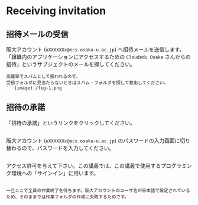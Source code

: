 # Receiving invitation

## 招待メールの受信

阪大アカウント (`uXXXXXXx@ecs.osaka-u.ac.jp`) へ招待メールを送信します。
「組織内のアプリケーションにアクセスするための `Cloudedu Osaka` さんからの招待」というサブジェクトのメールを探してください。

```{attention}
高確率でスパムとして扱われるので、
受信フォルダに見当たらないときはスパム・フォルダを探して救出してください。
```{image}./fig-1.png
```

## 招待の承諾

「招待の承諾」というリンクをクリックしてください。

```{image}./fig-2.png
```

阪大アカウント (`uXXXXXXx@ecs.osaka-u.ac.jp`) のパスワードの入力画面に切り替わるので、パスワードを入力してください。

```{image}./fig-3.png
```

アクセス許可を与えて下さい。この講義では、この講義で使用するプログラミング環境への「サインイン」に用います。

```{image}./fig-4.png
```

```{attention}
一旦ここで全員の作業終了を待ちます。阪大アカウントのユーザ名が日本語で設定されているため、そのままでは作業フォルダの作成に失敗するためです。
```